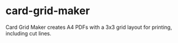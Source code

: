 # card-grid-maker
Card Grid Maker creates A4 PDFs with a 3x3 grid layout for printing, including cut lines.
